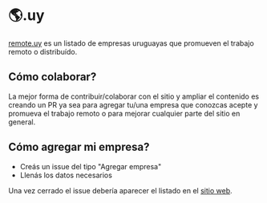 # 🌎.uy

[remote.uy](http://remote.uy) es un listado de empresas uruguayas que promueven el trabajo remoto o distribuído.

## Cómo colaborar?

La mejor forma de contribuir/colaborar con el sitio y ampliar el contenido es creando un PR ya sea para agregar tu/una empresa que conozcas acepte y promueva el trabajo remoto o para mejorar cualquier parte del sitio en general.

## Cómo agregar mi empresa?

- Creás un issue del tipo "Agregar empresa"
- Llenás los datos necesarios

Una vez cerrado el issue debería aparecer el listado en el [sitio web](https://remote.uy).
